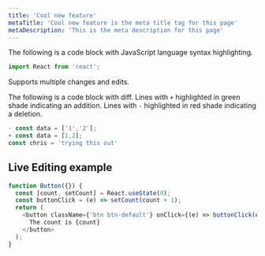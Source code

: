 ```yaml
---
title: 'Cool new feature'
metaTitle: 'Cool new feature is the meta title tag for this page'
metaDescription: 'This is the meta description for this page'
---
```


The following is a code block with JavaScript language syntax highlighting.

```javascript
import React from 'react';
```

Supports multiple changes and edits.

The following is a code block with diff. Lines with `+` highlighted in green shade indicating an addition. Lines with `-` highlighted in red shade indicating a deletion.

```javascript
- const data = ['1','2'];
+ const data = [1,2];
const chris = 'trying this out'
```

## Live Editing example

```javascript react-live=true
function Button({}) {
  const [count, setCount] = React.useState(0);
  const buttonClick = (e) => setCount(count + 1);
  return (
    <button className={'btn btn-default'} onClick={(e) => buttonClick(e)}>
      The count is {count}
    </button>
  );
}
```
